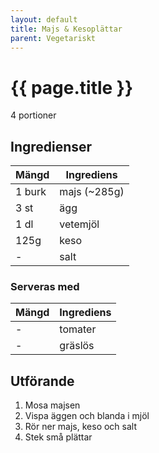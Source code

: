 ```yaml
---
layout: default
title: Majs & Kesoplättar
parent: Vegetariskt
---
```


# {{ page.title }}

4 portioner

## Ingredienser

Mängd|Ingrediens
------------ | -------------
1 burk|majs (~285g)
3 st|ägg
1 dl|vetemjöl
125g|keso
\-|salt

### Serveras med

Mängd| Ingrediens
------------ | -------------
\-|tomater
\-|gräslös

## Utförande
1. Mosa majsen
2. Vispa äggen och blanda i mjöl
3. Rör ner majs, keso och salt
4. Stek små plättar
